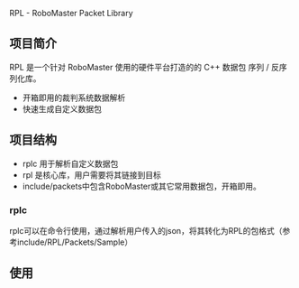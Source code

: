 RPL - RoboMaster Packet Library

## 项目简介

RPL 是一个针对 RoboMaster 使用的硬件平台打造的的 C++ 数据包 序列 / 反序列化库。

- 开箱即用的裁判系统数据解析
- 快速生成自定义数据包

## 项目结构

- rplc 用于解析自定义数据包
- rpl 是核心库，用户需要将其链接到目标
- include/packets中包含RoboMaster或其它常用数据包，开箱即用。

### rplc

rplc可以在命令行使用，通过解析用户传入的json，将其转化为RPL的包格式（参考include/RPL/Packets/Sample）

## 使用